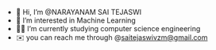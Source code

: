 - 👋 Hi, I’m @NARAYANAM SAI TEJASWI
- 👀 I’m interested in Machine Learning
- 👩‍🎓 I’m currently studying computer science engineering
- ✉️ you can reach me through @saitejaswivzm@gmail.com
